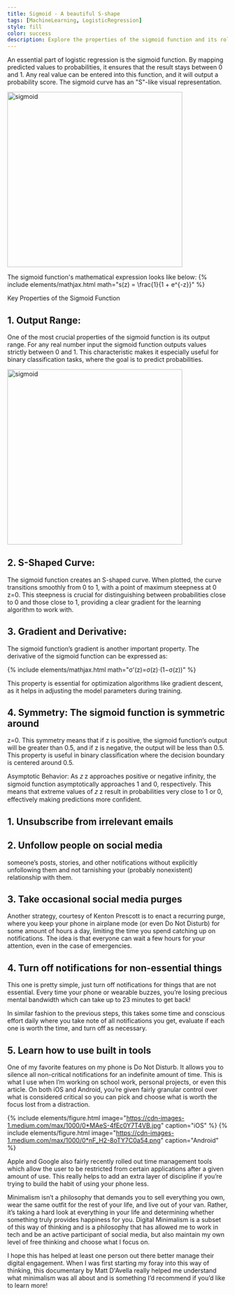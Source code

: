 ```yaml
---
title: Sigmoid - A beautiful S-shape
tags: [MachineLearning, LogisticRegression]
style: fill
color: success
description: Explore the properties of the sigmoid function and its role in logistic regression.
---
```


An essential part of logistic regression is the sigmoid function. By mapping predicted values to probabilities, it ensures that the result stays between 0 and 1. Any real value can be entered into this function, and it will output a probability score. The sigmoid curve has an "S"-like visual representation.

<img src="https://i.imgur.com/OQNgLMr.png" alt="sigmoid" width="400"/>

The sigmoid function's mathematical expression looks like below:
{% include elements/mathjax.html math="s(z) = \frac{1}{1 + e^{-z}}" %}



Key Properties of the Sigmoid Function
## 1. Output Range: 
One of the most crucial properties of the sigmoid function is its output range. For any real number input the sigmoid function outputs values strictly between 0 and 1. This characteristic makes it especially useful for binary classification tasks, where the goal is to predict probabilities.

<img src="https://i.imgur.com/EHo2uOV.png" alt="sigmoid" width="400"/>


## 2. S-Shaped Curve:
The sigmoid function creates an S-shaped curve. When plotted, the curve transitions smoothly from 0 to 1, with a point of maximum steepness at 0
z=0. This steepness is crucial for distinguishing between probabilities close to 0 and those close to 1, providing a clear gradient for the learning algorithm to work with.

## 3. Gradient and Derivative: 
The sigmoid function’s gradient is another important property. The derivative of the sigmoid function can be expressed as:

{% include elements/mathjax.html math="σ'(z)=σ(z)⋅(1−σ(z))" %}


This property is essential for optimization algorithms like gradient descent, as it helps in adjusting the model parameters during training.

## 4. Symmetry: The sigmoid function is symmetric around 

z=0. This symmetry means that if z is positive, the sigmoid function’s output will be greater than 0.5, and if z is negative, the output will be less than 0.5. This property is useful in binary classification where the decision boundary is centered around 0.5.

Asymptotic Behavior: As 
𝑧
z approaches positive or negative infinity, the sigmoid function asymptotically approaches 1 and 0, respectively. This means that extreme values of 
𝑧
z result in probabilities very close to 1 or 0, effectively making predictions more confident.





## 1. Unsubscribe from irrelevant emails



## 2. Unfollow people on social media

someone’s posts, stories, and other notifications without explicitly unfollowing them and not tarnishing your (probably nonexistent) relationship with them.

## 3. Take occasional social media purges



Another strategy, courtesy of Kenton Prescott is to enact a recurring purge, where you keep your phone in airplane mode (or even Do Not Disturb) for some amount of hours a day, limiting the time you spend catching up on notifications. The idea is that everyone can wait a few hours for your attention, even in the case of emergencies.

## 4. Turn off notifications for non-essential things

This one is pretty simple, just turn off notifications for things that are not essential. Every time your phone or wearable buzzes, you’re losing precious mental bandwidth which can take up to 23 minutes to get back!

In similar fashion to the previous steps, this takes some time and conscious effort daily where you take note of all notifications you get, evaluate if each one is worth the time, and turn off as necessary.

## 5. Learn how to use built in tools

One of my favorite features on my phone is Do Not Disturb. It allows you to silence all non-critical notifications for an indefinite amount of time. This is what I use when I’m working on school work, personal projects, or even this article. On both iOS and Android, you’re given fairly granular control over what is considered critical so you can pick and choose what is worth the focus lost from a distraction.

{% include elements/figure.html image="https://cdn-images-1.medium.com/max/1000/0*MAeS-4fEc0Y7T4VB.jpg" caption="iOS" %}
{% include elements/figure.html image="https://cdn-images-1.medium.com/max/1000/0*nF_H2-8oTY7C0a54.png" caption="Android" %}

Apple and Google also fairly recently rolled out time management tools which allow the user to be restricted from certain applications after a given amount of use. This really helps to add an extra layer of discipline if you’re trying to build the habit of using your phone less.

Minimalism isn’t a philosophy that demands you to sell everything you own, wear the same outfit for the rest of your life, and live out of your van. Rather, it’s taking a hard look at everything in your life and determining whether something truly provides happiness for you. Digital Minimalism is a subset of this way of thinking and is a philosophy that has allowed me to work in tech and be an active participant of social media, but also maintain my own level of free thinking and choose what I focus on.

I hope this has helped at least one person out there better manage their digital engagement. When I was first starting my foray into this way of thinking, this documentary by Matt D'Avella really helped me understand what minimalism was all about and is something I’d recommend if you’d like to learn more!
